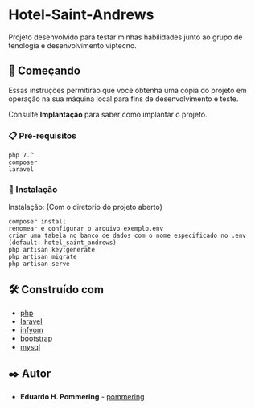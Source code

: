 
# Hotel-Saint-Andrews

Projeto desenvolvido para testar minhas habilidades junto ao grupo de tenologia e desenvolvimento viptecno.

## 🚀 Começando

Essas instruções permitirão que você obtenha uma cópia do projeto em operação na sua máquina local para fins de desenvolvimento e teste.

Consulte **Implantação** para saber como implantar o projeto.

### 📋 Pré-requisitos

```
php 7.^
composer
laravel
```

### 🔧 Instalação

Instalação:
(Com o diretorio do projeto aberto)

```
composer install
renomear e configurar o arquivo exemplo.env
criar uma tabela no banco de dados com o nome especificado no .env (default: hotel_saint_andrews)
php artisan key:generate
php artisan migrate
php artisan serve

```

## 🛠️ Construído com

* [php](https://www.php.net/docs.php) 
* [laravel](https://laravel.com/docs/9.x/installation)
* [infyom](https://infyom.com/open-source/laravelgenerator/docs/introduction)
* [bootstrap](https://getbootstrap.com/docs/5.1/getting-started/introduction/)
* [mysql](https://dev.mysql.com/doc/)

## ✒️ Autor

* **Eduardo H. Pommering** - [pommering](https://github.com/pommering)
